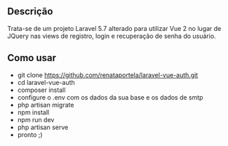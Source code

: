 ## Descrição

Trata-se de um projeto Laravel 5.7 alterado para utilizar Vue 2 no lugar de JQuery nas views de registro, login e recuperação de senha do usuário. 

## Como usar

- git clone https://github.com/renataportela/laravel-vue-auth.git
- cd laravel-vue-auth
- composer install
- configure o .env com os dados da sua base e os dados de smtp
- php artisan migrate
- npm install
- npm run dev
- php artisan serve
- pronto ;)
